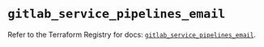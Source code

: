 # `gitlab_service_pipelines_email`

Refer to the Terraform Registry for docs: [`gitlab_service_pipelines_email`](https://registry.terraform.io/providers/gitlabhq/gitlab/17.1.0/docs/resources/service_pipelines_email).
